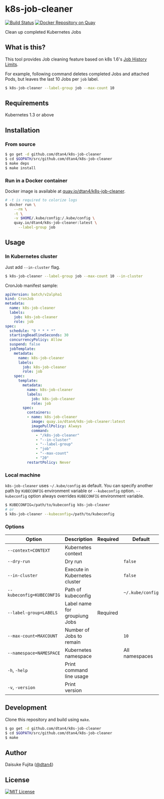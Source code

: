 # k8s-job-cleaner

[![Build Status](https://travis-ci.org/dtan4/k8s-job-cleaner.svg?branch=master)](https://travis-ci.org/dtan4/k8s-job-cleaner)
[![Docker Repository on Quay](https://quay.io/repository/dtan4/k8s-job-cleaner/status "Docker Repository on Quay")](https://quay.io/repository/dtan4/k8s-job-cleaner)

Clean up completed Kubernetes Jobs

## What is this?

This tool provides Job cleaning feature based on k8s 1.6's [Job History Limits](https://kubernetes.io/docs/concepts/workloads/controllers/cron-jobs/#jobs-history-limits).

For example, following command deletes completed Jobs and attached Pods, but leaves the last 10 Jobs per `job` label.

```bash
$ k8s-job-cleaner --label-group job --max-count 10
```

## Requirements

Kubernetes 1.3 or above

## Installation

### From source

```bash
$ go get -d github.com/dtan4/k8s-job-cleaner
$ cd $GOPATH/src/github.com/dtan4/k8s-job-cleaner
$ make deps
$ make install
```

### Run in a Docker container

Docker image is available at [quay.io/dtan4/k8s-job-cleaner](https://quay.io/repository/dtan4/k8s-job-cleaner).

```bash
# -t is required to colorize logs
$ docker run \
    --rm \
    -t \
    -v $HOME/.kube/config:/.kube/config \
    quay.io/dtan4/k8s-job-cleaner:latest \
      --label-group job
```

## Usage

### In Kubernetes cluster

Just add `--in-cluster` flag.

```bash
$ k8s-job-cleaner --label-group job --max-count 10 --in-cluster
```

CronJob manifest sample:

```yaml
apiVersion: batch/v2alpha1
kind: CronJob
metadata:
  name: k8s-job-cleaner
  labels:
    job: k8s-job-cleaner
    role: job
spec:
  schedule: "0 * * * *"
  startingDeadlineSeconds: 30
  concurrencyPolicy: Allow
  suspend: false
  jobTemplate:
    metadata:
      name: k8s-job-cleaner
      labels:
        job: k8s-job-cleaner
        role: job
    spec:
      template:
        metadata:
          name: k8s-job-cleaner
          labels:
            job: k8s-job-cleaner
            role: job
        spec:
          containers:
          - name: k8s-job-cleaner
            image: quay.io/dtan4/k8s-job-cleaner:latest
            imagePullPolicy: Always
            command:
              - "/k8s-job-cleaner"
              - "--in-cluster"
              - "--label-group"
              - "job"
              - "--max-count"
              - "20"
          restartPolicy: Never
```

### Local machine

`k8s-job-cleaner` uses `~/.kube/config` as default. You can specify another path by `KUBECONFIG` environment variable or `--kubeconfig` option. `--kubeconfig` option always overrides `KUBECONFIG` environment variable.

```bash
$ KUBECONFIG=/path/to/kubeconfig k8s-job-cleaner
# or
$ k8s-job-cleaner --kubeconfig=/path/to/kubeconfig
```

### Options

|Option|Description|Required|Default|
|---------|-----------|-------|-------|
|`--context=CONTEXT`|Kubernetes context|||
|`--dry-run`|Dry run||`false`|
|`--in-cluster`|Execute in Kubernetes cluster||`false`|
|`--kubeconfig=KUBECONFIG`|Path of kubeconfig||`~/.kube/config`|
|`--label-group=LABELS`|Label name for groupiung Jobs|Required||
|`--max-count=MAXCOUNT`|Number of Jobs to remain||`10`|
|`--namespace=NAMESPACE`|Kubernetes namespace||All namespaces|
|`-h`, `-help`|Print command line usage|||
|`-v`, `-version`|Print version|||

## Development

Clone this repository and build using `make`.

```bash
$ go get -d github.com/dtan4/k8s-job-cleaner
$ cd $GOPATH/src/github.com/dtan4/k8s-job-cleaner
$ make
```

## Author

Daisuke Fujita ([@dtan4](https://github.com/dtan4))

## License

[![MIT License](http://img.shields.io/badge/license-MIT-blue.svg?style=flat)](LICENSE)
